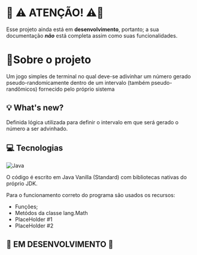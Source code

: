# 🚨 ⚠️ ATENÇÃO! ⚠️🚨
Esse projeto ainda está em **desenvolvimento**, portanto; a sua documentação ***não*** está completa assim como suas funcionalidades.

# 📌Sobre o projeto
Um jogo simples de terminal no qual deve-se adivinhar um número gerado pseudo-randomicamente dentro de um intervalo (também pseudo-randômicos) fornecido pelo próprio sistema

## 💡 What's new?
Definida lógica utilizada para definir o intervalo em que será gerado o número a ser advinhado.

## 💻 Tecnologias
![Java](https://img.shields.io/badge/java-%23ED8B00.svg?style=for-the-badge&logo=java&logoColor=white)

O código é escrito em Java Vanilla (Standard) com bibliotecas nativas do próprio JDK.<br>

Para o funcionamento correto do programa são usados os recursos:
 - Funções;
 - Metódos da classe lang.Math
 - PlaceHolder #1
 - PlaceHolder #2
 ## 🚧 EM DESENVOLVIMENTO 🚧